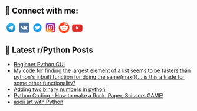 ## 🔎 Connect with me:
[<img src="https://github.com/bullbesh/bullbesh/blob/main/images/Telegram.png" width="32" height="32" />](https://t.me/bullbesh)
[<img src="https://github.com/bullbesh/bullbesh/blob/main/images/VK.png" width="32" height="32" />](https://vk.com/bullbesh)
[<img src="https://github.com/bullbesh/bullbesh/blob/main/images/Twitter.png" width="32" height="32" />](https://twitter.com/bullbesh1)
[<img src="https://github.com/bullbesh/bullbesh/blob/main/images/Instagram.png" width="32" height="32" />](https://www.instagram.com/bullbesh)
[<img src="https://github.com/bullbesh/bullbesh/blob/main/images/Reddit.png" width="32" height="32" />](https://www.reddit.com/user/bullbesh)
[<img src="https://github.com/bullbesh/bullbesh/blob/main/images/YouTube.png" width="32" height="32" />](https://www.youtube.com/channel/UCtfjRs6uzgq5mfm8S06WTcg)

## 📕 Latest r/Python Posts
<!-- BLOG-POST-LIST:START -->
- [Beginner Python GUI](https://www.reddit.com/r/Python/comments/xuc7j3/beginner_python_gui/)
- [My code for finding the largest element of a list seems to be fasters than python&#39;s inbuilt function for doing the same&lpar;max&lpar;&rpar;&rpar;... is this a trade for some other functionality?](https://www.reddit.com/r/Python/comments/xuc553/my_code_for_finding_the_largest_element_of_a_list/)
- [Adding two binary numbers in python](https://www.reddit.com/r/Python/comments/xubd16/adding_two_binary_numbers_in_python/)
- [Python Coding - How to make a Rock, Paper, Scissors GAME!](https://www.reddit.com/r/Python/comments/xuaajl/python_coding_how_to_make_a_rock_paper_scissors/)
- [ascii art with Python](https://www.reddit.com/r/Python/comments/xu5ugo/ascii_art_with_python/)
<!-- BLOG-POST-LIST:END -->
